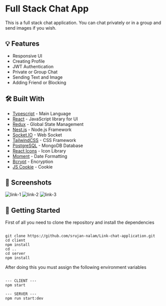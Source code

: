# Full Stack Chat App

This is a full stack chat application. You can chat privately or in a group and send images if you wish.

## :bulb: Features

- Responsive UI
- Creating Profile
- JWT Authentication
- Private or Group Chat
- Sending Text and Image
- Adding Friend or Blocking

## :hammer_and_wrench: Built With

- [Typescript](https://www.typescriptlang.org/) - Main Language
- [React](https://reactjs.org/) - JavaScript library for UI
- [Redux](https://redux-toolkit.js.org/) - Global State Management
- [Nest.js](https://nestjs.com/) - Node.js Framework
- [Socket.IO](https://socket.io/) - Web Socket
- [TailwindCSS](https://tailwindcss.com/) - CSS Framework
- [PostgreSQL](https://account.mongodb.com/) - MongoDB Database
- [React Icons](https://react-icons.github.io/react-icons/) - Icon Library
- [Moment](https://momentjs.com/) - Date Formatting
- [Bcrypt](https://www.npmjs.com/package/bcryptjs) - Encryption
- [JS Cookie](https://www.npmjs.com/package/js-cookie) - Cookie

## :camera_flash: Screenshots

![link-1](https://user-images.githubusercontent.com/102798814/233103039-a41780e7-626e-494d-9635-8beff847fc09.jpg)
![link-2](https://user-images.githubusercontent.com/102798814/233103081-21e6c983-46b7-4ada-9d5d-c9ba27e2a06b.jpg)
![link-3](https://user-images.githubusercontent.com/102798814/233103106-a5b94bcc-b929-44be-8e4b-26e519fdb170.jpg)

## :triangular_flag_on_post: Getting Started

First of all you need to clone the repository and install the dependencies

```shell

git clone https://github.com/srujan-nalam/Link-chat-application.git
cd client
npm install
cd ..
cd server
npm install

```

After doing this you must assign the following environment variables

```shell

--- CLIENT ---
npm start

--- SERVER ---
npm run start:dev

```
